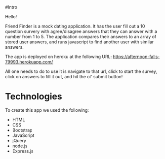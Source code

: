 #Intro

Hello! 

Friend Finder is a mock dating application. It has the user fill out a 10 question survery with agree/disagree answers that they can answer with a number from 1 to 5. The application compares their answers to an array of stored user answers, and runs javascript to find another user with similar answers. 

The app is deployed on heroku at the following URL:
	https://afternoon-falls-79993.herokuapp.com/

All one needs to do to use it is navigate to that url, click to start the survey, click on answers to fill it out, and hit the ol' submit button!

# Technologies

To create this app we used the following: 
- HTML
- CSS
- Bootstrap
- JavaScript
- jQuery
- node.js
- Express.js


